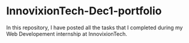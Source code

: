 # InnovixionTech-Dec1-portfolio
In this repository, I have posted all the tasks that I completed during my Web Developement internship at InnovixionTech.
